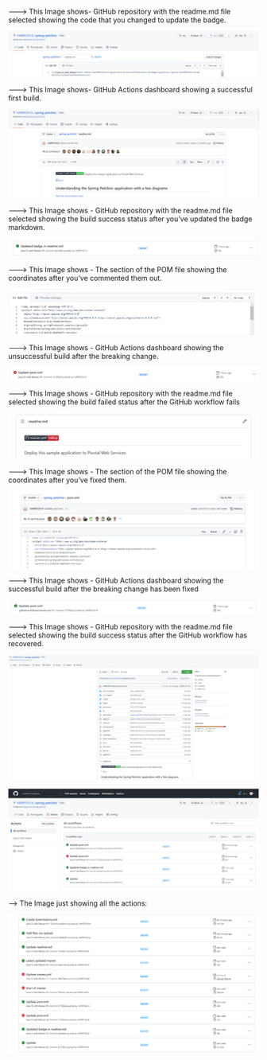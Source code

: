 ---> This Image shows-  GitHub repository with the readme.md file selected showing the code that you
changed to update the badge.


![Figures/Code for badge.jpg](https://github.com/HARRY2414/spring-petclinic/blob/master/Figures/Code%20for%20badge.png)






---> This Image shows- GitHub Actions dashboard showing a successful first build.


![Figures/.Maven Passingjpg](https://github.com/HARRY2414/spring-petclinic/blob/master/Figures/Maven%20Passing.png)








---> This Image shows - GitHub repository with the readme.md file selected showing the build success
status after you’ve updated the badge markdown.


![Figures/.Updated badgejpg](https://github.com/HARRY2414/spring-petclinic/blob/master/Figures/Updated%20badge.png)







---> This Image shows - The section of the POM file showing the coordinates after you’ve commented them
out.


![Figures/.POM.XMLjpg](https://github.com/HARRY2414/spring-petclinic/blob/master/Figures/POM.XML.png)







---> This Image shows -  GitHub Actions dashboard showing the unsuccessful build after the breaking
change.


![Figures/POM actionsjpg](https://github.com/HARRY2414/spring-petclinic/blob/master/Figures/POM%20actions.png)







---> This Image shows -  GitHub repository with the readme.md file selected showing the build failed
status after the GitHub workflow fails



![Figures/deploy badge failjpg](https://github.com/HARRY2414/spring-petclinic/blob/master/Figures/deploy%20badge%20fail.png)








---> This Image shows - The section of the POM file showing the coordinates after you’ve fixed them.





![Figures/POM fixedjpg]( https://github.com/HARRY2414/spring-petclinic/blob/master/Figures/POM%20fixed.png)








---> This Image shows -  GitHub Actions dashboard showing the successful build after the breaking
change has been fixed


![Figures/working pomjpg](https://github.com/HARRY2414/spring-petclinic/blob/master/Figures/working%20pom.png)








---> This Image shows -  GitHub repository with the readme.md file selected showing the build success
status after the GitHub workflow has recovered.



![Figures/githubflowjpg](https://github.com/HARRY2414/spring-petclinic/blob/master/Figures/githubflow.png)





![Figures/One-commandjpg](https://github.com/HARRY2414/spring-petclinic/blob/master/Figures/One-command.png)



--> The Image just showing all the actions:


![Figures/Actionsjpg](https://github.com/HARRY2414/spring-petclinic/blob/master/Figures/Actions.png)





                                 



